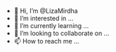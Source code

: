 - 👋 Hi, I’m @LizaMirdha
- 👀 I’m interested in ...
- 🌱 I’m currently learning ...
- 💞️ I’m looking to collaborate on ...
- 📫 How to reach me ...

<!---
LizaMirdha/LizaMirdha is a ✨ special ✨ repository because its `README.md` (this file) appears on your GitHub profile.
You can click the Preview link to take a look at your changes.
--->
